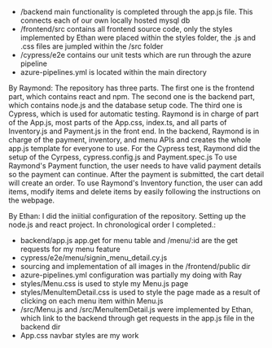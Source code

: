 - /backend main functionality is completed through the app.js file. This connects each of our own locally hosted mysql db
- /frontend/src contains all frontend source code, only the styles implemented by Ethan were placed within the styles folder, the .js and .css files are jumpled within the /src folder
- /cypress/e2e contains our unit tests which are run through the azure pipeline
- azure-pipelines.yml is located within the main directory

By Raymond: The repository has three parts. The first one is the frontend part, which contains react and npm. The second one is the backend part, which contains node.js and the database setup code. The third one is Cypress, which is used for automatic testing. 
Raymond is in charge of part of the App.js, most parts of the App.css, index.ts, and all parts of Inventory.js and Payment.js in the front end. In the backend, Raymond is in charge of the payment, inventory, and menu APIs and creates the whole app.js template for everyone to use. For the Cypress test, Raymond did the setup of the Cyrpess, cypress.config.js and Payment.spec.js
To use Raymond's Payment function, the user needs to have valid payment details so the payment can continue. After the payment is submitted, the cart detail will create an order.
To use Raymond's Inventory function, the user can add items, modify items and delete items by easily following the instructions on the webpage.

By Ethan: I did the iniitial configuration of the repository. Setting up the node.js and react project. In chronological order I completed.:
- backend/app.js app.get for menu table and /menu/:id are the get requests for my menu feature
- cypress/e2e/menu/signin_menu_detail.cy.js
- sourcing and implementation of all images in the /frontend/public dir
- azure-pipelines.yml configuration was partially my doing with Ray
- styles/Menu.css is used to style my Menu.js page
- styles/MenuItemDetail.css is used to style the page made as a result of clicking on each menu item within Menu.js
- /src/Menu.js and /src/MenuItemDetail.js were implemented by Ethan, which link to the backend through get requests in the app.js file in the backend dir
- App.css navbar styles are my work

